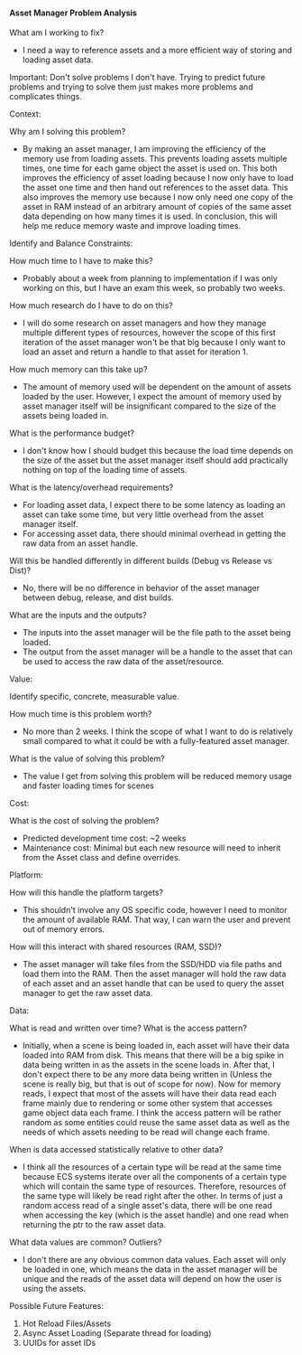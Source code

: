 #### Asset Manager Problem Analysis

What am I working to fix?

- I need a way to reference assets and a more efficient way of storing and loading asset data. 

Important: Don't solve problems I don't have. Trying to predict future problems and
trying to solve them just makes more problems and complicates things.

Context:

Why am I solving this problem?
- By making an asset manager, I am improving the efficiency of the memory use from loading assets. This prevents loading assets
multiple times, one time for each game object the asset is used on. This both improves the efficiency of asset loading because
I now only have to load the asset one time and then hand out references to the asset data. This also improves the memory use
because I now only need one copy of the asset in RAM instead of an arbitrary amount of copies of the same asset data
depending on how many times it is used. In conclusion, this will help me reduce memory waste and improve loading times.

Identify and Balance Constraints:

How much time to I have to make this?
- Probably about a week from planning to implementation if I was only working on this, but I have an exam this week, so
probably two weeks.

How much research do I have to do on this?

- I will do some research on asset managers and how they manage multiple different types of resources, however the scope of
this first iteration of the asset manager won't be that big because I only want to load an asset and return a handle to 
that asset for iteration 1.

How much memory can this take up?
- The amount of memory used will be dependent on the amount of assets loaded by the user. However, I expect the amount
of memory used by asset manager itself will be insignificant compared to the size of the assets being loaded in.

What is the performance budget?
- I don't know how I should budget this because the load time depends on the size of the asset but the asset manager
itself should add practically nothing on top of the loading time of assets.

What is the latency/overhead requirements?

- For loading asset data, I expect there to be some latency as loading an asset can take some time, but very little 
overhead from the asset manager itself.
- For accessing asset data, there should minimal overhead in getting the raw data from an asset handle.

Will this be handled differently in different builds (Debug vs Release vs Dist)?

- No, there will be no difference in behavior of the asset manager between debug, release, and dist builds.

What are the inputs and the outputs?

- The inputs into the asset manager will be the file path to the asset being loaded.
- The output from the asset manager will be a handle to the asset that can be used to access the raw data of the asset/resource.

Value:

Identify specific, concrete, measurable value.


How much time is this problem worth?

- No more than 2 weeks. I think the scope of what I want to do is relatively small compared to what it could be with
a fully-featured asset manager.

What is the value of solving this problem?

- The value I get from solving this problem will be reduced memory usage and faster loading times for scenes

Cost:

What is the cost of solving the problem?
- Predicted development time cost: ~2 weeks
- Maintenance cost: Minimal but each new resource will need to inherit from the Asset class and define overrides.

Platform:

How will this handle the platform targets?
- This shouldn't involve any OS specific code, however I need to monitor the amount of available RAM. That way, I can
warn the user and prevent out of memory errors.

How will this interact with shared resources (RAM, SSD)?
- The asset manager will take files from the SSD/HDD via file paths and load them into the RAM. Then the asset manager 
will hold the raw data of each asset and an asset handle that can be used to query the asset manager to get the raw asset data.

Data:

What is read and written over time? What is the access pattern?
- Initially, when a scene is being loaded in, each asset will have their data loaded into RAM from disk. This means that
there will be a big spike in data being written in as the assets in the scene loads in. After that, I don't expect there
to be any more data being written in (Unless the scene is really big, but that is out of scope for now). Now for memory
reads, I expect that most of the assets will have their data read each frame mainly due to rendering or some other system
that accesses game object data each frame. I think the access pattern will be rather random as some entities could reuse
the same asset data as well as the needs of which assets needing to be read will change each frame.

When is data accessed statistically relative to other data?

- I think all the resources of a certain type will be read at the same time because ECS systems iterate over all the components
of a certain type which will contain the same type of resources. Therefore, resources of the same type will likely be read
right after the other. In terms of just a random access read of a single asset's data, there will be one read when accessing the
key (which is the asset handle) and one read when returning the ptr to the raw asset data.

What data values are common? Outliers?

- I don't there are any obvious common data values. Each asset will only be loaded in one, which means the data in 
the asset manager will be unique and the reads of the asset data will depend on how the user is using the assets.


Possible Future Features:
1. Hot Reload Files/Assets
2. Async Asset Loading (Separate thread for loading)
3. UUIDs for asset IDs
